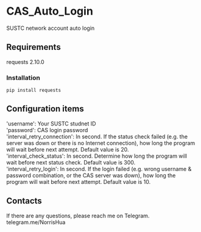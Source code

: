 # CAS_Auto_Login
SUSTC network account auto login
## Requirements
requests 2.10.0
### Installation
    pip install requests
## Configuration items
'username': Your SUSTC studnet ID   
'password': CAS login password  
'interval_retry_connection': In second. If the status check failed (e.g. the server was down or there is no Internet connection), how long the program will wait before next attempt. Default value is 20.  
'interval_check_status':  In second. Determine how long the program will wait before next status check. Default value is 300.  
'interval_retry_login':  In second. If the login failed (e.g. wrong username & password combination, or the CAS server was down), how long the program will wait before next attempt. Default value is 10.  
## Contacts
If there are any questions, please reach me on Telegram.   
telegram.me/NorrisHua
